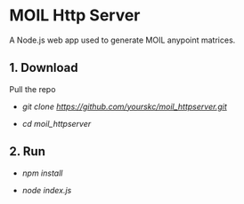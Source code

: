 # MOIL Http Server

A Node.js web app used to generate MOIL anypoint matrices. 

## 1.   Download 

   Pull the repo

   - *git clone https://github.com/yourskc/moil_httpserver.git*

   - *cd moil_httpserver*

## 2.   Run

   - *npm install*

   - *node index.js*



	
	
	
	
	


